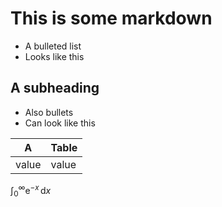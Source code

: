 # This is some markdown

* A bulleted list
* Looks like this

## A subheading

- Also bullets
- Can look like this

| A | Table |
| - | - |
| value | value |

$\int_0^\infty \mathrm{e}^{-x}\,\mathrm{d}x$